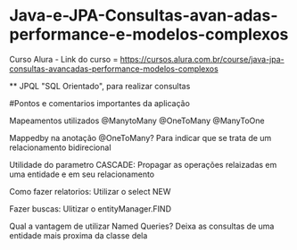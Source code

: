 # Java-e-JPA-Consultas-avan-adas-performance-e-modelos-complexos
Curso Alura - Link do curso = https://cursos.alura.com.br/course/java-jpa-consultas-avancadas-performance-modelos-complexos

**
JPQL "SQL Orientado", para realizar consultas

#Pontos e comentarios importantes da aplicação

Mapeamentos utilizados
@ManytoMany
@OneToMany
@ManyToOne

Mappedby na anotação @OneToMany?
 Para indicar que se trata de um relacionamento bidirecional
 
Utilidade do parametro CASCADE:
  Propagar as operações relaizadas em uma entidade e em seu relacionamento

Como fazer relatorios:
  Utilizar o select NEW

Fazer buscas:
  Ulitizar o entityManager.FIND

Qual a vantagem de utilizar Named Queries?
  Deixa as consultas de uma entidade mais proxima da classe dela

